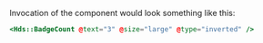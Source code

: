 Invocation of the component would look something like this:

```handlebars
<Hds::BadgeCount @text="3" @size="large" @type="inverted" />
```